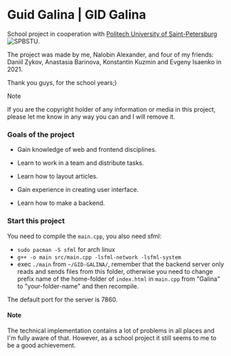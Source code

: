 # Guid Galina | GID Galina

School project in cooperation with [Politech University of Saint-Petersburg](https://www.spbstu.ru/)
![SPBSTU](https://www.spbstu.ru/local/templates/main/img/favicon-16x16.png).

The project was made by me, Nalobin Alexander, and four of my friends: Daniil Zykov, Anastasia Barinova, Konstantin Kuzmin and Evgeny Isaenko in 2021. 

Thank you guys, for the school years;)

> [!NOTE]
> If you are the copyright holder of any information or media in this project, please let me know in any way you can and I will remove it.

### Goals of the project

- Gain knowledge of web and frontend disciplines.

- Learn to work in a team and distribute tasks.

- Learn how to layout articles.

- Gain experience in creating user interface.

- Learn how to make a backend.

### Start this project

You need to compile the `main.cpp`, you also need sfml:

- ```sudo pacman -S sfml``` for arch linux
- ```g++ -o main src/main.cpp -lsfml-network -lsfml-system```
- exec ```./main``` from `~/GID-GALINA/`, remember that the backend server only reads and sends files from this folder, otherwise you need to change prefix name of the home-folder of `index.html` in `main.cpp` from "Galina" to "your-folder-name" and then recompile.

The default port for the server is 7860.

#### Note

The technical implementation contains a lot of problems in all places and I'm fully aware of that. However, as a school project it still seems to me to be a good achievement. 